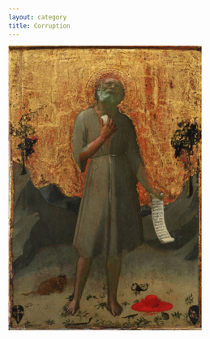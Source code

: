 ```yaml
---
layout: category
title: Corruption
---
```


<img alt="Fra Angelico - Penitent St. Jerome (1424 Princeton)" title="Take off your fancy hat, go preach in the Wilderness, and the sky will be full of glory." src="https://github.com/VanitasVanitatum/VanitasVanitatum.github.io/blob/master/images/Corruption.png?raw=true"/>
